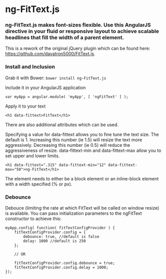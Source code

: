# ng-FitText.js

### ng-FitText.js makes font-sizes flexible. Use this AngularJS directive in your fluid or responsive layout to achieve scalable headlines that fill the width of a parent element.

This is a rework of the original jQuery plugin which can be found here: https://github.com/davatron5000/FitText.js.

### Install and Inclusion

Grab it with Bower: `bower install ng-FitText.js`

Include it in your AngularJS application

	var myApp = angular.module( 'myApp', [ 'ngFitText' ] );

Apply it to your text

	<h1 data-fittext>FitText</h1>

There are also additional attributes which can be used.

Specifying a value for data-fittext allows you to fine tune the text size. The default is 1. Increasing this number (ie 1.5) will resize the text more aggressively. Decreasing this number (ie 0.5) will reduce the aggressiveness of resize. data-fittext-min and data-fittext-max allow you to set upper and lower limits.

	<h1 data-fittext=".315" data-fittext-min="12" data-fittext-max="50">ng-FitText</h1>

The element needs to either be a block element or an inline-block element with a width specified (% or px).

### Debounce

Debouce (limiting the rate at which FitText will be called on window resize) is available. You can pass initialization parameters to the ngFitText constructor to achieve this:

	myApp.config( function( fitTextConfigProvider ) {
		fitTextConfigProvider.config = {
			debounce: true, //default is false
			delay: 1000 //default is 250
		};

		// OR

		fitTextConfigProvider.config.debounce = true;
		fitTextConfigProvider.config.delay = 1000;
	});
